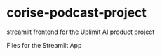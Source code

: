 # corise-podcast-project
streamlit frontend for the Uplimit AI product project

Files for the Streamlit App
